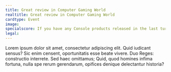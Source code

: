 ```yaml
---
title: Great review in Computer Gaming World 
realtitle: Great review in Computer Gaming World 
cardtype: Event
image: 
specialscore: If you have any Console products released in the last turn your Loyalty is increased by 1 and profits by 1 for the next turn.
legal: 
---
```

Lorem ipsum dolor sit amet, consectetur adipiscing elit. Quid iudicant sensus? Sic enim censent, oportunitatis esse beate vivere. Duo Reges: constructio interrete. Sed haec omittamus; Quid, quod homines infima fortuna, nulla spe rerum gerendarum, opifices denique delectantur historia?
